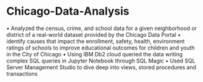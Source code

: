 # Chicago-Data-Analysis
•	Analyzed the census, crime, and school data for a given neighborhood or district of a real-world dataset provided by the Chicago Data Portal
•	identify causes that impact the enrollment, safety, health, environment ratings of schools to improve educational outcomes for children and youth in the City of Chicago
•	Using IBM Db2 cloud queried the data writing complex SQL queries in Jupyter Notebook through SQL Magic
•	Used SQL Server Management Studio to dive deep into views, stored procedures and transactions
